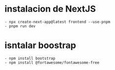  # instalacion de NextJS
    - npx create-next-app@latest frontend --use-pnpm
    - pnpm run dev
# isntalar boostrap
    - npm install bootstrap
    - npm install @fortawesome/fontawesome-free
 